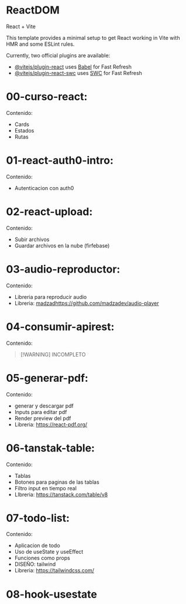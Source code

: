 # ReactDOM

 React + Vite

This template provides a minimal setup to get React working in Vite with HMR and some ESLint rules.

Currently, two official plugins are available:

- [@vitejs/plugin-react](https://github.com/vitejs/vite-plugin-react/blob/main/packages/plugin-react/README.md) uses [Babel](https://babeljs.io/) for Fast Refresh
- [@vitejs/plugin-react-swc](https://github.com/vitejs/vite-plugin-react-swc) uses [SWC](https://swc.rs/) for Fast Refresh


# 00-curso-react:
Contenido: 
- Cards
-  Estados
- Rutas

# 01-react-auth0-intro:
Contenido: 
- Autenticacion con auth0

# 02-react-upload:
Contenido: 
- Subir archivos
- Guardar archivos en la nube (firfebase)

# 03-audio-reproductor:
Contenido: 
- Libreria para reproducir audio
- Libreria: [madzad](https://github.com/madzadev/audio-player)https://github.com/madzadev/audio-player

# 04-consumir-apirest:
Contenido: 
>  [!WARNING]
>  INCOMPLETO

# 05-generar-pdf:
Contenido: 
- generar y descargar pdf
- Inputs para editar pdf
- Render preview del pdf
- Libreria: https://react-pdf.org/

# 06-tanstak-table:
Contenido: 
- Tablas
- Botones para paginas de las tablas
- Filtro input en tiempo real
- LIbreria: https://tanstack.com/table/v8

# 07-todo-list:
Contenido: 
- Aplicacion de todo
- Uso de useState y useEffect
- Funciones como props
- DISEÑO: tailwind
- Libreria: https://tailwindcss.com/

# 08-hook-usestate

  


